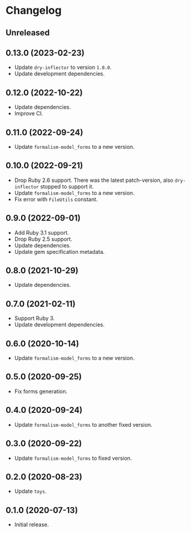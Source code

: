 # Changelog

## Unreleased

## 0.13.0 (2023-02-23)

*   Update `dry-inflector` to version `1.0.0`.
*   Update development dependencies.

## 0.12.0 (2022-10-22)

*   Update dependencies.
*   Improve CI.

## 0.11.0 (2022-09-24)

*   Update `formalism-model_forms` to a new version.

## 0.10.0 (2022-09-21)

*   Drop Ruby 2.6 support.
    There was the latest patch-version, also `dry-inflector` stopped to support it.
*   Update `formalism-model_forms` to a new version.
*   Fix error with `FileUtils` constant.

## 0.9.0 (2022-09-01)

*   Add Ruby 3.1 support.
*   Drop Ruby 2.5 support.
*   Update dependencies.
*   Update gem specification metadata.

## 0.8.0 (2021-10-29)

*   Update dependencies.

## 0.7.0 (2021-02-11)

*   Support Ruby 3.
*   Update development dependencies.

## 0.6.0 (2020-10-14)

*   Update `formalism-model_forms` to a new version.

## 0.5.0 (2020-09-25)

*   Fix forms generation.

## 0.4.0 (2020-09-24)

*   Update `formalism-model_forms` to another fixed version.

## 0.3.0 (2020-09-22)

*   Update `formalism-model_forms` to fixed version.

## 0.2.0 (2020-08-23)

*   Update `toys`.

## 0.1.0 (2020-07-13)

*   Initial release.
